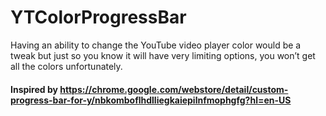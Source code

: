 # YTColorProgressBar
Having an ability to change the YouTube video player color would be a tweak but just so you know it will have very limiting options, you won’t get all the colors unfortunately.
#### Inspired by https://chrome.google.com/webstore/detail/custom-progress-bar-for-y/nbkomboflhdlliegkaiepilnfmophgfg?hl=en-US

